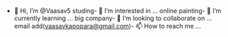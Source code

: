 - 👋 Hi, I’m @Vaasav5
  studing- 👀 I’m interested in ...
online painting- 🌱 I’m currently learning ...
big company- 💞️ I’m looking to collaborate on ...
email add(vaasavkapopara@gmail.com)- 📫 How to reach me ...

<!---
Vaasav5/Vaasav5 is a ✨ special ✨ repository because its `README.md` (this file) appears on your GitHub profile.
You can click the Preview link to take a look at your changes.
--->
